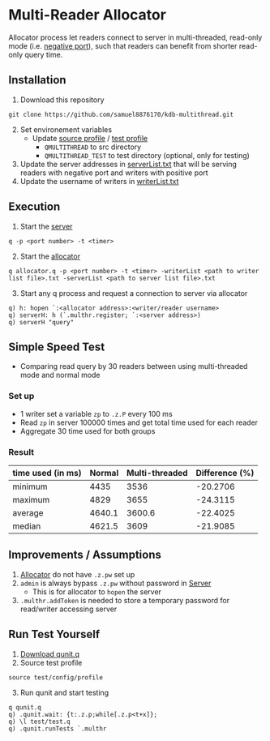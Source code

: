 # Multi-Reader Allocator
Allocator process let readers connect to server in multi-threaded, read-only mode (i.e. [negative port](https://code.kx.com/q/kb/multithreaded-input/#multithreaded-input-queue-mode)), such that readers can benefit from shorter read-only query time.


## Installation
1. Download this repository
```
git clone https://github.com/samuel8876170/kdb-multithread.git
```
2. Set environement variables
   - Update [source profile](./src/config/profile) / [test profile](./test/config/profile)
      - `QMULTITHREAD` to src directory
      - `QMULTITHREAD_TEST` to test directory (optional, only for testing)
3. Update the server addresses in [serverList.txt](./src/config/serverList.txt) that will be serving readers with negative port and writers with positive port
4. Update the username of writers in [writerList.txt](./src/config/writerList.txt)


## Execution
1. Start the [server](./src/server.q)
```
q -p <port number> -t <timer>
```
2. Start the [allocator](./src/allocator.q)
```
q allocator.q -p <port number> -t <timer> -writerList <path to writer list file>.txt -serverList <path to server list file>.txt
```
3. Start any q process and request a connection to server via allocator
```
q) h: hopen `:<allocator address>:<writer/reader username>
q) serverH: h (`.multhr.register; `:<server address>)
q) serverH "query"
```


## Simple Speed Test
- Comparing read query by 30 readers between using multi-threaded mode and normal mode

### Set up
- 1 writer set a variable `zp` to `.z.P` every 100 ms 
- Read `zp` in server 100000 times and get total time used for each reader
- Aggregate 30 time used for both groups

### Result
| time used (in ms) | Normal    | Multi-threaded | Difference (%) |
| -                 | -         | -              | -              |
| minimum           | 4435      | 3536           | -20.2706       |
| maximum           | 4829      | 3655           | -24.3115       |
| average           | 4640.1    | 3600.6         | -22.4025       |
| median            | 4621.5    | 3609           | -21.9085       |


## Improvements / Assumptions
1. [Allocator](./src/allocator.q) do not have `.z.pw` set up
2. `admin` is always bypass `.z.pw` without password in [Server](./src/server.q)
   - This is for allocator to `hopen` the server
3. `.multhr.addToken` is needed to store a temporary password for read/writer accessing server


## Run Test Yourself
1. [Download qunit.q](https://www.timestored.com/kdb-guides/kdb-regression-unit-tests)
2. Source test profile
```
source test/config/profile
```
3. Run qunit and start testing
```
q qunit.q
q) .qunit.wait: {t:.z.p;while[.z.p<t+x]};
q) \l test/test.q
q) .qunit.runTests `.multhr
```
